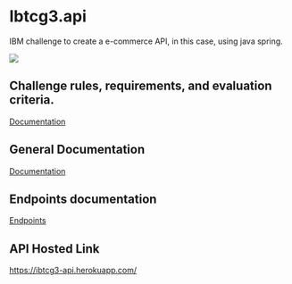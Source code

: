 # Ibtcg3.api

IBM challenge to create a e-commerce API, in this case, using java spring.

<img src="https://i.imgur.com/zGkyHi7.png">



## Challenge rules, requirements, and evaluation criteria.

[Documentation](https://docs.google.com/document/d/1yE75ORjLgdB_J05J6JqIPxzF6czfLdSP/edit#)

## General Documentation 

[Documentation](https://github.com/RosembergAraujo/ibtcg3.api/blob/main/docs/Documentation_IBM_G3_.pdf)

## Endpoints documentation

[Endpoints](https://rosembergaraujo.github.io/ibtcg3.api/)

## API Hosted Link

https://ibtcg3-api.herokuapp.com/

